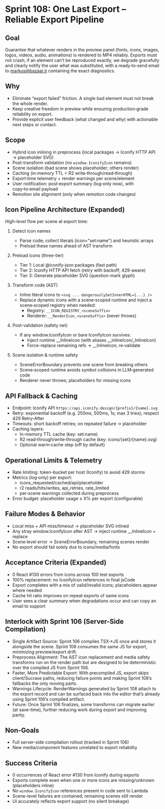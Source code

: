 # Sprint 108: One Last Export – Reliable Export Pipeline

## Goal
Guarantee that whatever renders in the preview panel (fonts, icons, images, logos, videos, audio, animations) is rendered to MP4 reliably. Exports must not crash; if an element can’t be reproduced exactly, we degrade gracefully and clearly notify the user what was substituted, with a ready‑to‑send email to markus@bazaar.it containing the exact diagnostics.

## Why
- Eliminate “export failed” friction. A single bad element must not break the whole render.
- Keep creative freedom in preview while ensuring production‑grade reliability on export.
- Provide explicit user feedback (what changed and why) with actionable next steps or contact.

## Scope
- Hybrid icon inlining in preprocess (local packages → Iconify HTTP API → placeholder SVG)
- Post-transform validation (no `window.IconifyIcon` remains)
- Scene isolation (bad scene shows placeholder; others render)
- Caching (in‑memory TTL + R2 write‑through/read‑through)
- Export‑time telemetry + render warnings per scene/element
- User notification: post‑export summary (log‑only now), with copy‑to‑email payload
- Remotion site alignment (only when remotion code changes)

## Icon Pipeline Architecture (Expanded)

High-level flow per scene at export time:

1) Detect icon names
   - Parse code; collect literals (icon="set:name") and heuristic arrays
   - Preload these names ahead of AST transform

2) Preload icons (three-tier)
   - Tier 1: Local @iconify-json packages (fast path)
   - Tier 2: Iconify HTTP API fetch (retry with backoff; 429-aware)
   - Tier 3: Generate placeholder SVG (question-mark glyph)

3) Transform code (AST)
   - Inline literal icons to `<svg ... dangerouslySetInnerHTML={...} />`
   - Replace dynamic icons with a scene‑scoped runtime and inject a scene‑scoped registry when needed:
     - Registry: `__ICON_REGISTRY_<sceneSuffix>`
     - Renderer: `__RenderIcon_<sceneSuffix>` (never throws)

4) Post-validation (safety net)
   - If any window.IconifyIcon or bare IconifyIcon survives:
     - Inject runtime __InlineIcon (with aliases __inlineIcon/_InlineIcon)
     - Force-replace remaining refs → __InlineIcon; re‑validate

5) Scene isolation & runtime safety
   - SceneErrorBoundary prevents one scene from breaking others
   - Scene‑scoped runtime avoids symbol collisions in LLM‑generated code
   - Renderer never throws; placeholders for missing icons

## API Fallback & Caching

- Endpoint: Iconify API `https://api.iconify.design/{prefix}/{name}.svg`
- Retry: exponential backoff (e.g. 250ms, 500ms, 1s; max 3 tries); respect 429 Retry-After
- Timeouts: short backoff retries; on repeated failure → placeholder
- Caching layers:
  - In-memory TTL cache (key: set:name)
  - R2 read‑through/write‑through cache (key: icons/{set}/{name}.svg)
  - Optional warm‑cache step (off by default)

## Operational Limits & Telemetry

- Rate limiting: token-bucket per host (Iconify) to avoid 429 storms
- Metrics (log‑only) per export:
  - icons_requested/cached/api/placeholder
  - r2 reads/hits/writes, api_retries, rate_limited
  - per‑scene warnings collected during preprocess
- Error budget: placeholder usage ≤ X% per export (configurable)

## Failure Modes & Behavior

- Local miss + API miss/timeout → placeholder SVG inlined
- Any stray window.IconifyIcon after AST → inject runtime __InlineIcon + replace
- Scene‑level error → SceneErrorBoundary, remaining scenes render
- No export should fail solely due to icons/media/fonts

## Acceptance Criteria (Expanded)

- 0 React #130 errors from icons across 100 test exports
- 100% replacement: no IconifyIcon references in final jsCode
- Export completes with a mix of valid/invalid icons; placeholders appear where needed
- Cache hit ratio improves on repeat exports of same icons
- User sees a clear summary when degradations occur and can copy an email to support

## Interlock with Sprint 106 (Server-Side Compilation)

- Single Artifact Source: Sprint 106 compiles TSX→JS once and stores it alongside the scene. Sprint 108 consumes the same JS for export, minimizing preview/export drift.
- Preprocess Alignment: The AST icon replacement and media safety transforms run on the render path but are designed to be deterministic over the compiled JS from Sprint 106.
- Faster, More Predictable Export: With precompiled JS, export skips client/Sucrase paths, reducing failure points and making Sprint 108’s fallbacks the only moving parts.
- Warnings Lifecycle: RenderWarnings generated by Sprint 108 attach to the export record and can be surfaced back into the editor that’s already using Sprint 106’s compiled artifact.
- Future: Once Sprint 106 finalizes, some transforms can migrate earlier (at save-time), further reducing work during export and improving parity.

## Non-Goals
- Full server-side compilation rollout (tracked in Sprint 106)
- New media/component features unrelated to export reliability

## Success Criteria
- 0 occurrences of React error #130 from Iconify during exports
- Exports complete even when one or more icons are missing/unknown (placeholders inline)
- No `window.IconifyIcon` references present in code sent to Lambda
- Scene-level failures are contained; remaining scenes still render
- UI accurately reflects export support (no silent breakage)
